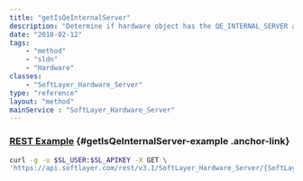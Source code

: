 ```yaml
---
title: "getIsQeInternalServer"
description: "Determine if hardware object has the QE_INTERNAL_SERVER attribute."
date: "2018-02-12"
tags:
    - "method"
    - "sldn"
    - "Hardware"
classes:
    - "SoftLayer_Hardware_Server"
type: "reference"
layout: "method"
mainService : "SoftLayer_Hardware_Server"
---
```


### [REST Example](#getIsQeInternalServer-example) <a href="/article/rest/"><i class="fas fa-question"></i></a> {#getIsQeInternalServer-example .anchor-link} 
```bash
curl -g -u $SL_USER:$SL_APIKEY -X GET \
'https://api.softlayer.com/rest/v3.1/SoftLayer_Hardware_Server/{SoftLayer_Hardware_ServerID}/getIsQeInternalServer'
```
